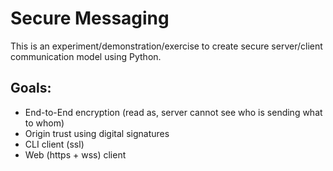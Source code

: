 Secure Messaging
================

This is an experiment/demonstration/exercise to create secure server/client communication model using Python.

Goals:
------

- End-to-End encryption (read as, server cannot see who is sending what to whom)
- Origin trust using digital signatures
- CLI client (ssl)
- Web (https + wss) client
